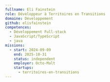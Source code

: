 ```yaml
---
fullname: Eli Fainstein
role: Développeur à Territoires en Transitions
domaine: Développement
github: elisfainstein
competences:
  - Développement Full-stack
  - JavaScript/TypeScript
  - java
missions:
  - start: 2024-09-09
    end: 2025-10-31
    status: independent
    employer: Octo-Malt
    startups:
      - territoires-en-transitions
---
```


